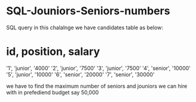# SQL-Jouniors-Seniors-numbers
SQL query
in this chalalnge we have candidates table as below:
# id, position, salary
'1', 'junior', '4000'
'2', 'junior', '7500'
'3', 'junior', '7500'
'4', 'senior', '10000'
'5', 'junior', '10000'
'6', 'senior', '20000'
'7', 'senior', '30000'

we have to find the maximum number of seniors and jouniors we can hire with in prefediend budget say 50,000
 
